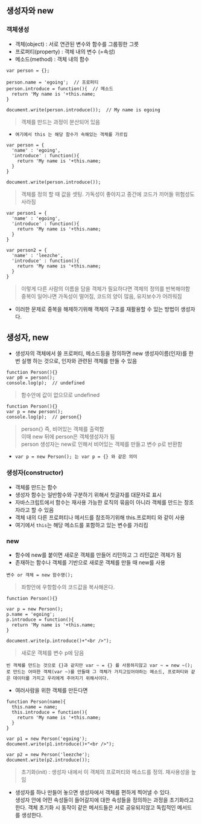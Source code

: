 ## 생성자와 new
### 객체생성
- 객체(object) : 서로 연관된 변수와 함수를 그룹핑한 그릇
- 프로퍼티(property) : 객체 내의 변수 (=속성)
- 메소드(method) : 객체 내의 함수
```
var person = {};

person.name = 'egoing';  // 프로퍼티
person.introduce = function(){  // 메소드
  return 'My name is '+this.name;
}

document.write(person.introduce());  // My name is egoing
```
> 객체를 만드는 과정이 분산되어 있음
- `여기에서 this 는 해당 함수가 속해있는 객체를 가르킴`

```
var person = {
  'name' : 'egoing',
  'introduce' : function(){
    return 'My name is '+this.name;
  }
}

document.write(person.introduce());
```
> 객체를 정의 할 때 값을 셋팅. 가독성이 좋아지고 중간에 코드가 끼어들 위험성도 사라짐

```
var person1 = {
  'name' : 'egoing',
  'introduce' : function(){
    return 'My name is '+this.name;
  }
}

var person2 = {
  'name' : 'leezche',
  'introduce' : function(){
    return 'My name is '+this.name;
  }
}
```
> 이렇게 다른 사람의 이름을 담을 객체가 필요하다면 객체의 정의를 반복해야함<br/>중복이 일어나면 가독성이 떨어짐, 코드의 양이 많음, 유지보수가 어려워짐

- 이러한 문제로 중복을 해제하기위해 객체의 구조를 재활용할 수 있는 방법이 생성자다.

## 생성자, new
- 생성자의 객체에서 쓸 프로퍼티, 메소드등을 정의하면 new 생성자이름(인자)를 한번 실행 하는 것으로, 인자와 관련된 객체를 만들 수 있음
```
function Person(){}
var p0 = person();
console.log(p);  // undefined
```
> 함수안에 값이 없으므로 undefined
```
function Person(){}
var p = new person();
console.log(p);  // person{}
```
> person{} 즉, 비어있는 객체를 출력함<br/>이때 new 뒤에 person은 객체생성자가 됨<br/>person 생성자는 new로 인해서 비어있는 객체를 만들고 변수 p로 반환함

- `var p = new Person(); 는 var p = {} 와 같은 의미`

### 생성자(constructor)
- 객체를 만드는 함수
- 생성자 함수는 일반함수와 구분하기 위해서 첫글자를 대문자로 표시
- 자바스크립트에서 함수는 재사용 가능한 로직의 묶음이 아니라 객체를 만드는 창조자라고 할 수 있음
- 객체 내의 다른 프로퍼티나 메서드를 참조하기위해 this.프로퍼티 와 같이 사용
- 여기에서 `this`는 해당 메소드를 포함하고 있는 변수를 가리킴

### new
- 함수에 new를 붙이면 새로운 객체를 만들어 리턴하고 그 리턴값은 객체가 됨
- 존재하는 함수나 객체를 기반으로 새로운 객체를 만들 때 new를 사용
```
변수 or 객체 = new 함수명();
```
> 좌항안에 우항함수의 코드값을 복사해온다. 

```
function Person(){}

var p = new Person();
p.name = 'egoing';
p.introduce = function(){
  return 'My name is '+this.name; 
}

document.write(p.introduce()+"<br />");
```
> 새로운 객체를 변수 p에 담음

`빈 객체를 만드는 것으로 {}과 같지만 var ~ = {} 를 사용하지않고 var ~ = new ~();로 만드는 어떠한 객체(var ~)를 만들때 그 객체가 가지고있어야하는 메소드, 프로퍼티와 같은 데이터를 가지고 우리에게 주어지기 위해서이다.`

- 여러사람을 위한 객체를 만든다면
```
function Person(name){
  this.name = name;
  this.introduce = function(){
    return 'My name is '+this.name; 
  }   
}

var p1 = new Person('egoing');
document.write(p1.introduce()+"<br />");
 
var p2 = new Person('leezche');
document.write(p2.introduce());
```
> 초기화(init) : 생성자 내에서 이 객체의 프로퍼티와 메소드를 정의. 재사용성을 높임

- 생성자를 하나 만들어 놓으면 생성자에서 객체를 편하게 찍어낼 수 있다.<br/> 생성자 안에 어떤 속성들이 들어갈지에 대한 속성들을 정의하는 과정을 초기화라고 한다. 객체 초기화 시 동작이 같은 메서드들은 서로 공유되지않고 독립적인 메서드를 생성한다.
